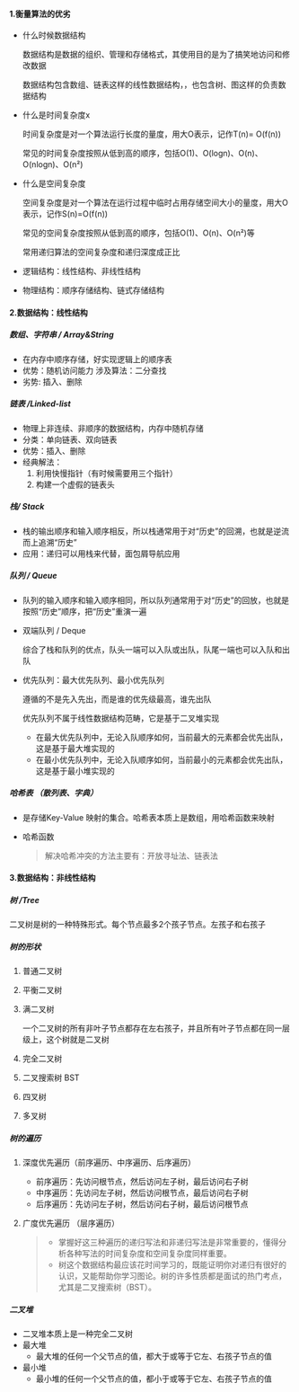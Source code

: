 #### 1.衡量算法的优劣

- 什么时候数据结构

  数据结构是数据的组织、管理和存储格式，其使用目的是为了搞笑地访问和修改数据

  数据结构包含数组、链表这样的线性数据结构，，也包含树、图这样的负责数据结构

- 什么是时间复杂度x

  时间复杂度是对一个算法运行长度的量度，用大O表示，记作T(n)= O(f(n))

  常见的时间复杂度按照从低到高的顺序，包括O(1)、O(logn)、O(n)、O(nlogn)、O(n²)

- 什么是空间复杂度

  空间复杂度是对一个算法在运行过程中临时占用存储空间大小的量度，用大O表示，记作S(n)=O(f(n))

  常见的空间复杂度按照从低到高的顺序，包括O(1)、O(n)、O(n²)等

  常用递归算法的空间复杂度和递归深度成正比

- 逻辑结构：线性结构、非线性结构

- 物理结构：顺序存储结构、链式存储结构

#### 2.数据结构：线性结构

##### 数组、字符串 / Array&String

- 在内存中顺序存储，好实现逻辑上的顺序表
- 优势：随机访问能力 涉及算法：二分查找 
- 劣势: 插入、删除

##### 链表 /Linked-list

- 物理上非连续、非顺序的数据结构，内存中随机存储
- 分类：单向链表、双向链表
- 优势：插入、删除
- 经典解法：
  1. 利用快慢指针（有时候需要用三个指针）
  2. 构建一个虚假的链表头

##### 栈/ Stack

- 栈的输出顺序和输入顺序相反，所以栈通常用于对“历史”的回溯，也就是逆流而上追溯“历史”
- 应用：递归可以用栈来代替，面包屑导航应用

##### 队列 / Queue

- 队列的输入顺序和输入顺序相同，所以队列通常用于对“历史”的回放，也就是按照“历史”顺序，把“历史”重演一遍

- 双端队列 / Deque

  综合了栈和队列的优点，队头一端可以入队或出队，队尾一端也可以入队和出队

- 优先队列：最大优先队列、最小优先队列

  遵循的不是先入先出，而是谁的优先级最高，谁先出队

  优先队列不属于线性数据结构范畴，它是基于二叉堆实现

  - 在最大优先队列中，无论入队顺序如何，当前最大的元素都会优先出队，这是基于最大堆实现的
  - 在最小优先队列中，无论入队顺序如何，当前最小的元素都会优先出队，这是基于最小堆实现的

##### 哈希表 （散列表、字典）

- 是存储Key-Value 映射的集合。哈希表本质上是数组，用哈希函数来映射

- 哈希函数

  > 解决哈希冲突的方法主要有：开放寻址法、链表法

#### 3.数据结构：非线性结构

##### 树 /Tree

二叉树是树的一种特殊形式。每个节点最多2个孩子节点。左孩子和右孩子

##### 树的形状

1. 普通二叉树

2. 平衡二叉树

3. 满二叉树

   一个二叉树的所有非叶子节点都存在左右孩子，并且所有叶子节点都在同一层级上，这个树就是二叉树

4. 完全二叉树

5. 二叉搜索树 BST 

6. 四叉树

7. 多叉树

##### 树的遍历

1. 深度优先遍历（前序遍历、中序遍历、后序遍历）

   - 前序遍历：先访问根节点，然后访问左子树，最后访问右子树
   - 中序遍历：先访问左子树，然后访问根节点，最后访问右子树
   - 后序遍历：先访问左子树，然后访问右子树，最后访问根节点

2. 广度优先遍历 （层序遍历）

   > - 掌握好这三种遍历的递归写法和非递归写法是非常重要的，懂得分析各种写法的时间复杂度和空间复杂度同样重要。
   > - 树这个数据结构最应该花时间学习的，既能证明你对递归有很好的认识，又能帮助你学习图论。树的许多性质都是面试的热门考点，尤其是二叉搜索树（BST）。

##### 二叉堆

- 二叉堆本质上是一种完全二叉树
- 最大堆
  - 最大堆的任何一个父节点的值，都大于或等于它左、右孩子节点的值
- 最小堆
  - 最小堆的任何一个父节点的值，都小于或等于它左、右孩子节点的值





